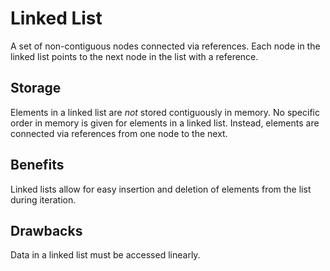 # Linked List

A set of non-contiguous nodes connected via references. Each node in the linked list points to the next node in the list with a reference. 

## Storage

Elements in a linked list are *not* stored contiguously in memory. No specific order in memory is given for elements in a linked list. Instead, elements are connected via references from one node to the next. 

## Benefits 
Linked lists allow for easy insertion and deletion of elements from the list during iteration. 
## Drawbacks
Data in a linked list must be accessed linearly.
